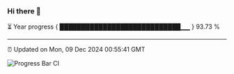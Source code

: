 ### Hi there 👋

⏳ Year progress { ████████████████████████████▁▁ } 93.73 %

---

⏰ Updated on Mon, 09 Dec 2024 00:55:41 GMT

![Progress Bar CI](https://github.com/Shyam-Makwana/GitHub-Actions-Demo/workflows/Progress%20Bar%20CI/badge.svg)
